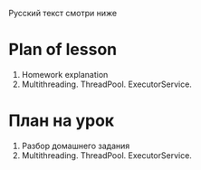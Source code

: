 Русский текст смотри ниже

# Plan of lesson <br/>
1. Homework explanation  <br/>
2. Multithreading. ThreadPool. ExecutorService.  <br/>

# План на урок <br/>
1. Разбор домашнего задания  <br/>
2. Multithreading. ThreadPool. ExecutorService.  <br/>